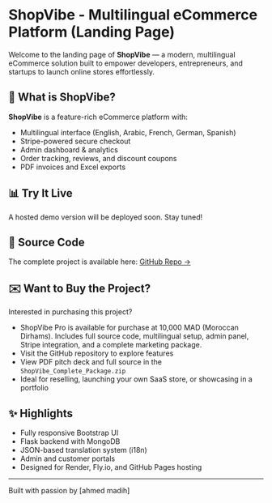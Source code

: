 # ShopVibe - Multilingual eCommerce Platform (Landing Page)

Welcome to the landing page of **ShopVibe** — a modern, multilingual eCommerce solution built to empower developers, entrepreneurs, and startups to launch online stores effortlessly.

## 🌟 What is ShopVibe?

**ShopVibe** is a feature-rich eCommerce platform with:

- Multilingual interface (English, Arabic, French, German, Spanish)
- Stripe-powered secure checkout
- Admin dashboard & analytics
- Order tracking, reviews, and discount coupons
- PDF invoices and Excel exports

## 📊 Try It Live

A hosted demo version will be deployed soon. Stay tuned!

## 📁 Source Code

The complete project is available here:
[GitHub Repo →](https://github.com/AHMED-debug582/ShopVibe_Stripe_Multilang)

## ✉️ Want to Buy the Project?

Interested in purchasing this project?
- ShopVibe Pro is available for purchase at 10,000 MAD (Moroccan Dirhams).
Includes full source code, multilingual setup, admin panel, Stripe integration, and a complete marketing package.
- Visit the GitHub repository to explore features
- View PDF pitch deck and full source in the `ShopVibe_Complete_Package.zip`
- Ideal for reselling, launching your own SaaS store, or showcasing in a portfolio

## ✨ Highlights

- Fully responsive Bootstrap UI
- Flask backend with MongoDB
- JSON-based translation system (i18n)
- Admin and customer portals
- Designed for Render, Fly.io, and GitHub Pages hosting

---

Built with passion by [ahmed madih]

